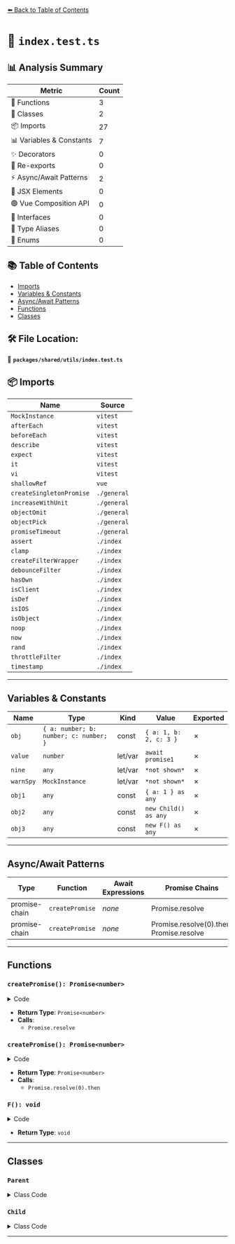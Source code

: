 [⬅️ Back to Table of Contents](../../../index.md)

# 📄 `index.test.ts`

## 📊 Analysis Summary

| Metric | Count |
|--------|-------|
| 🔧 Functions | 3 |
| 🧱 Classes | 2 |
| 📦 Imports | 27 |
| 📊 Variables & Constants | 7 |
| ✨ Decorators | 0 |
| 🔄 Re-exports | 0 |
| ⚡ Async/Await Patterns | 2 |
| 💠 JSX Elements | 0 |
| 🟢 Vue Composition API | 0 |
| 📐 Interfaces | 0 |
| 📑 Type Aliases | 0 |
| 🎯 Enums | 0 |

## 📚 Table of Contents

- [Imports](#imports)
- [Variables & Constants](#variables-constants)
- [Async/Await Patterns](#asyncawait-patterns)
- [Functions](#functions)
- [Classes](#classes)

## 🛠️ File Location:
📂 **`packages/shared/utils/index.test.ts`**

## 📦 Imports

| Name | Source |
|------|--------|
| `MockInstance` | `vitest` |
| `afterEach` | `vitest` |
| `beforeEach` | `vitest` |
| `describe` | `vitest` |
| `expect` | `vitest` |
| `it` | `vitest` |
| `vi` | `vitest` |
| `shallowRef` | `vue` |
| `createSingletonPromise` | `./general` |
| `increaseWithUnit` | `./general` |
| `objectOmit` | `./general` |
| `objectPick` | `./general` |
| `promiseTimeout` | `./general` |
| `assert` | `./index` |
| `clamp` | `./index` |
| `createFilterWrapper` | `./index` |
| `debounceFilter` | `./index` |
| `hasOwn` | `./index` |
| `isClient` | `./index` |
| `isDef` | `./index` |
| `isIOS` | `./index` |
| `isObject` | `./index` |
| `noop` | `./index` |
| `now` | `./index` |
| `rand` | `./index` |
| `throttleFilter` | `./index` |
| `timestamp` | `./index` |


---

## Variables & Constants

| Name | Type | Kind | Value | Exported |
|------|------|------|-------|----------|
| `obj` | `{ a: number; b: number; c: number; }` | const | `{ a: 1, b: 2, c: 3 }` | ✗ |
| `value` | `number` | let/var | `await promise1` | ✗ |
| `nine` | `any` | let/var | `*not shown*` | ✗ |
| `warnSpy` | `MockInstance` | let/var | `*not shown*` | ✗ |
| `obj1` | `any` | const | `{ a: 1 } as any` | ✗ |
| `obj2` | `any` | const | `new Child() as any` | ✗ |
| `obj3` | `any` | const | `new F() as any` | ✗ |


---

## Async/Await Patterns

| Type | Function | Await Expressions | Promise Chains |
|------|----------|-------------------|----------------|
| promise-chain | `createPromise` | *none* | Promise.resolve |
| promise-chain | `createPromise` | *none* | Promise.resolve(0).then, Promise.resolve |


---

## Functions

### `createPromise(): Promise<number>`

<details><summary>Code</summary>

```ts
() => Promise.resolve(0)
```
</details>

- **Return Type**: `Promise<number>`
- **Calls**:
  - `Promise.resolve`
### `createPromise(): Promise<number>`

<details><summary>Code</summary>

```ts
() => Promise.resolve(0).then(cb)
```
</details>

- **Return Type**: `Promise<number>`
- **Calls**:
  - `Promise.resolve(0).then`
### `F(): void`

<details><summary>Code</summary>

```ts
function F() {}
```
</details>

- **Return Type**: `void`

---

## Classes

### `Parent`

<details><summary>Class Code</summary>

```ts
class Parent {a = 1}
```
</details>

### `Child`

<details><summary>Class Code</summary>

```ts
class Child extends Parent {}
```
</details>


---
